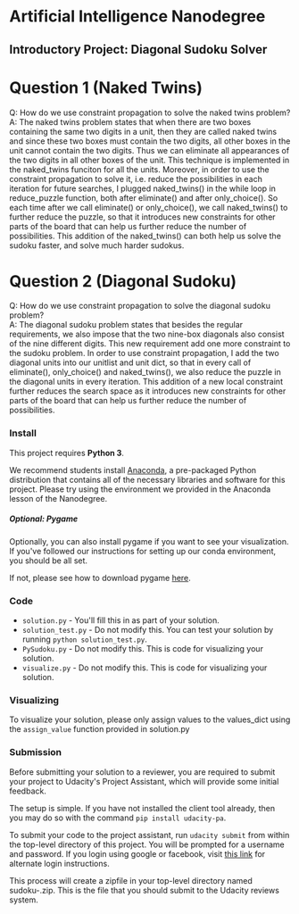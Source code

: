 # Artificial Intelligence Nanodegree
## Introductory Project: Diagonal Sudoku Solver

# Question 1 (Naked Twins)
Q: How do we use constraint propagation to solve the naked twins problem?  
A: The naked twins problem states that when there are two boxes containing the same two digits in a unit, then they are called naked twins and since these two boxes must contain 
the two digits, all other boxes in the unit cannot contain the two digits. Thus we can eliminate all appearances of the two digits in all other boxes of the unit. This technique
is implemented in the naked_twins funciton for all the units. Moreover, in order to use the constraint propagation to solve it, i.e. reduce the possibilities in each iteration for 
future searches, I plugged naked_twins() in the while loop in reduce_puzzle function, both after eliminate() and after only_choice(). So each time after we call eliminate() or 
only_choice(), we call naked_twins() to further reduce the puzzle, so that it introduces new constraints for other parts of the board that can help us further reduce the number of 
possibilities. This addition of the naked_twins() can both help us solve the sudoku faster, and solve much harder sudokus.

# Question 2 (Diagonal Sudoku)
Q: How do we use constraint propagation to solve the diagonal sudoku problem?  
A: The diagonal sudoku problem states that besides the regular requirements, we also impose that the two nine-box diagonals also consist of the nine different digits. This new requirement
add one more constraint to the sudoku problem. In order to use constraint propagation, I add the two diagonal units into our unitlist and unit dict, so that in every call of eliminate(), 
only_choice() and naked_twins(), we also reduce the puzzle in the diagonal units in every iteration. This addition of a new local constraint further reduces the search space as it 
introduces new constraints for other parts of the board that can help us further reduce the number of possibilities. 

### Install

This project requires **Python 3**.

We recommend students install [Anaconda](https://www.continuum.io/downloads), a pre-packaged Python distribution that contains all of the necessary libraries and software for this project. 
Please try using the environment we provided in the Anaconda lesson of the Nanodegree.

##### Optional: Pygame

Optionally, you can also install pygame if you want to see your visualization. If you've followed our instructions for setting up our conda environment, you should be all set.

If not, please see how to download pygame [here](http://www.pygame.org/download.shtml).

### Code

* `solution.py` - You'll fill this in as part of your solution.
* `solution_test.py` - Do not modify this. You can test your solution by running `python solution_test.py`.
* `PySudoku.py` - Do not modify this. This is code for visualizing your solution.
* `visualize.py` - Do not modify this. This is code for visualizing your solution.

### Visualizing

To visualize your solution, please only assign values to the values_dict using the `assign_value` function provided in solution.py

### Submission
Before submitting your solution to a reviewer, you are required to submit your project to Udacity's Project Assistant, which will provide some initial feedback.  

The setup is simple.  If you have not installed the client tool already, then you may do so with the command `pip install udacity-pa`.  

To submit your code to the project assistant, run `udacity submit` from within the top-level directory of this project.  You will be prompted for a username and password.  If you login using google or facebook, visit [this link](https://project-assistant.udacity.com/auth_tokens/jwt_login) for alternate login instructions.

This process will create a zipfile in your top-level directory named sudoku-<id>.zip.  This is the file that you should submit to the Udacity reviews system.

